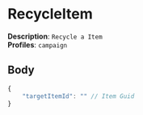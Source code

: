 # RecycleItem

**Description**: `Recycle a Item` \
**Profiles**: `campaign`

## Body

```js
{
    "targetItemId": "" // Item Guid
}
```
